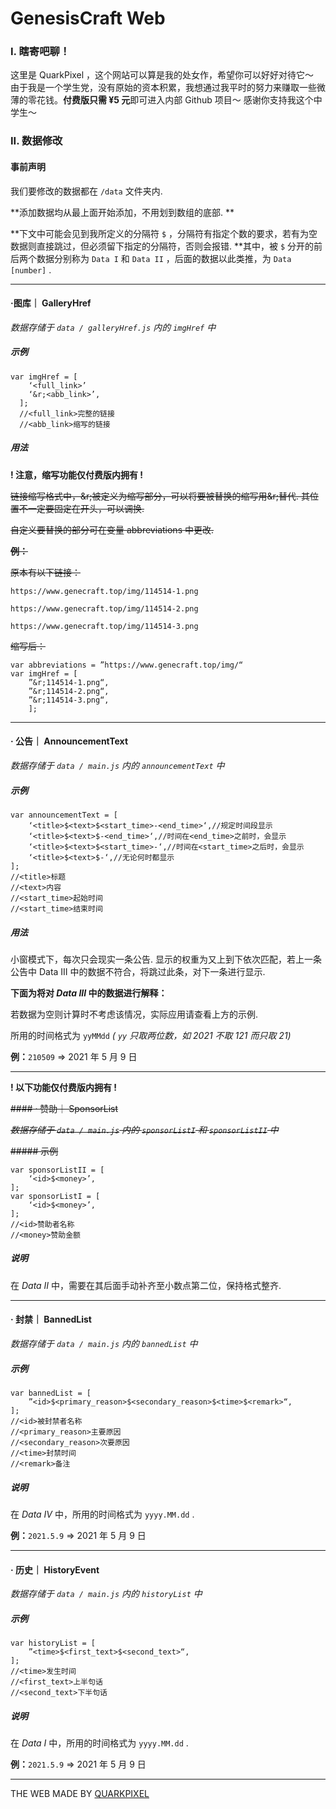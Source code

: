 # GenesisCraft Web

### I. 瞎寄吧聊！
这里是 QuarkPixel ，这个网站可以算是我的处女作，希望你可以好好对待它～  
由于我是一个学生党，没有原始的资本积累，我想通过我平时的努力来赚取一些微薄的零花钱。**付费版只需 ¥5 元**即可进入内部 Github 项目～ 感谢你支持我这个中学生～

### II. 数据修改

#### 事前声明

我们要修改的数据都在 `/data` 文件夹内. 

**添加数据均从最上面开始添加，不用划到数组的底部. **

**下文中可能会见到我所定义的分隔符 `$` ，分隔符有指定个数的要求，若有为空数据则直接跳过，但必须留下指定的分隔符，否则会报错. **其中，被 `$` 分开的前后两个数据分别称为 `Data I` 和 `Data II` ，后面的数据以此类推，为 `Data [number]` .

---

#### ·图库｜ GalleryHref

_数据存储于 `data / galleryHref.js` 内的 `imgHref` 中_

##### 示例

```
var imgHref = [
    ‘<full_link>’
    ‘&r;<abb_link>’,
  ];
  //<full_link>完整的链接
  //<abb_link>缩写的链接
```

##### 用法

**! 注意，缩写功能仅付费版内拥有 !**

~~链接缩写格式中，&r;被定义为缩写部分，可以将要被替换的缩写用&r;替代. 其位置不一定要固定在开头，可以调换.~~

~~自定义要替换的部分可在变量 abbreviations 中更改.~~

~~**例：**~~

~~原本有以下链接：~~

`https://www.genecraft.top/img/114514-1.png`

`https://www.genecraft.top/img/114514-2.png`

`https://www.genecraft.top/img/114514-3.png`

~~缩写后：~~

```
var abbreviations = ”https://www.genecraft.top/img/“
var imgHref = [
    ”&r;114514-1.png“,
    ”&r;114514-2.png“,
    ”&r;114514-3.png“,
    ];
```

---

#### · 公告｜ AnnouncementText

_数据存储于 `data / main.js` 内的 `announcementText` 中_

##### 示例

```
var announcementText = [
    ‘<title>$<text>$<start_time>-<end_time>‘,//规定时间段显示
    ‘<title>$<text>$-<end_time>‘,//时间在<end_time>之前时，会显示
    ‘<title>$<text>$<start_time>-‘,//时间在<start_time>之后时，会显示
    ‘<title>$<text>$-‘,//无论何时都显示
];
//<title>标题
//<text>内容
//<start_time>起始时间
//<start_time>结束时间
```

##### 用法

小窗模式下，每次只会现实一条公告. 显示的权重为又上到下依次匹配，若上一条公告中 Data III 中的数据不符合，将跳过此条，对下一条进行显示. 

**下面为将对 _Data III_ 中的数据进行解释：**

若数据为空则计算时不考虑该情况，实际应用请查看上方的示例. 

所用的时间格式为 `yyMMdd` _( `yy` 只取两位数，如 2021 不取 121 而只取 21)_

**例：**`210509` => 2021 年 5 月 9 日

---

**! 以下功能仅付费版内拥有 !**

~~#### · 赞助｜ SponsorList~~

~~_数据存储于 `data / main.js` 内的 `sponsorListI` 和 `sponsorListII` 中_~~

~~##### 示例~~

```
var sponsorListII = [
    ‘<id>$<money>’,
];
var sponsorListI = [
    ‘<id>$<money>’,
];
//<id>赞助者名称
//<money>赞助金额
```

##### 说明

在 _Data II_ 中，需要在其后面手动补齐至小数点第二位，保持格式整齐. 

---

#### · 封禁｜ BannedList

_数据存储于 `data / main.js` 内的 `bannedList` 中_

##### 示例

```
var bannedList = [
    ”<id>$<primary_reason>$<secondary_reason>$<time>$<remark>“,
];
//<id>被封禁者名称
//<primary_reason>主要原因
//<secondary_reason>次要原因
//<time>封禁时间
//<remark>备注
```

##### 说明

在 _Data IV_ 中，所用的时间格式为 `yyyy.MM.dd` .

**例：**`2021.5.9` => 2021 年 5 月 9 日

---

#### · 历史｜ HistoryEvent

_数据存储于 `data / main.js` 内的 `historyList` 中_

##### 示例

```
var historyList = [
    ”<time>$<first_text>$<second_text>“,
];
//<time>发生时间
//<first_text>上半句话
//<second_text>下半句话
```

##### 说明

在 _Data I_ 中，所用的时间格式为 `yyyy.MM.dd` .

**例：**`2021.5.9` => 2021 年 5 月 9 日

---

THE WEB MADE BY [QUARKPIXEL](https://b23.tv/xsD2dMP)
